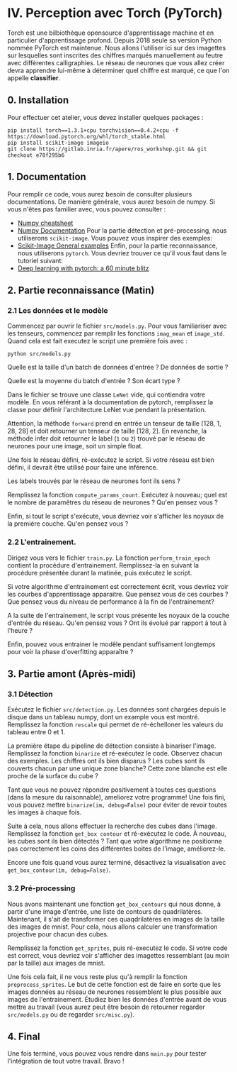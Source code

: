 # IV. Perception avec Torch (PyTorch)

Torch est une bilbiothèque opensource d'apprentissage machine et en particulier d'apprentissage profond. Depuis 2018 seule sa version Python nommée PyTorch est maintenue. Nous allons l'utiliser ici sur des imagettes sur lesquelles sont inscrites des chiffres marqués manuellement au feutre avec différentes calligraphies. Le réseau de neurones que vous allez créer devra apprendre lui-même à déterminer quel chiffre est marqué, ce que l'on appelle **classifier**. 

## 0. Installation

Pour effectuer cet atelier, vous devez installer quelques packages :
```
pip install torch==1.3.1+cpu torchvision==0.4.2+cpu -f https://download.pytorch.org/whl/torch_stable.html
pip install scikit-image imageio
git clone https://gitlab.inria.fr/apere/ros_workshop.git && git checkout e78f295b6
```

## 1. Documentation

Pour remplir ce code, vous aurez besoin de consulter plusieurs documentations. De manière générale, vous aurez besoin de numpy. Si vous n'êtes pas familier avec, vous pouvez consulter :
+ [Numpy cheatsheet](https://s3.amazonaws.com/assets.datacamp.com/blog_assets/Numpy_Python_Cheat_Sheet.pdf)
+ [Numpy Documentation](https://numpy.org/devdocs/user/quickstart.html)
Pour la partie détection et pré-processing, nous utiliserons `scikit-image`. Vous pouvez vous inspirer des exemples:
+ [Scikit-Image General examples](https://scikit-image.org/docs/stable/auto_examples/)
Enfin, pour la partie reconnaissance, nous utiliserons `pytorch`. Vous devriez trouver ce qu'il vous faut dans le tutoriel suivant:
+ [Deep learning with pytorch: a 60 minute blitz](https://pytorch.org/tutorials/beginner/deep_learning_60min_blitz.html)

## 2. Partie reconnaissance (Matin)

### 2.1 Les données et le modèle

Commencez par ouvrir le fichier `src/models.py`. Pour vous familiariser avec les tenseurs, commencez par remplir les fonctions `imag_mean` et `image_std`. Quand cela est fait executez le script une première fois avec :
```
python src/models.py
```

Quelle est la taille d'un batch de données d'entrée ? De données de sortie ? 

Quelle est la moyenne du batch d'entrée ? Son écart type ? 

Dans le fichier se trouve une classe `LeNet` vide, qui contiendra votre modèle. En vous référant à la documentation de pytorch, remplissez la classe pour définir l'architecture LeNet vue pendant la présentation.

Attention, la méthode `forward` prend en entrée un tenseur de taille [128, 1, 28, 28] et doit retourner un tenseur de taille [128, 2]. En revanche, la méthode infer doit retourner le label (`1` ou `2`) trouvé par le réseau de neurones pour une image, soit un simple float.

Une fois le réseau défini, ré-exécutez le script. Si votre réseau est bien défini, il devrait être utilisé pour faire une inférence. 

Les labels trouvés par le réseau de neurones font ils sens ? 

Remplissez la fonction `compute_params_count`. Exécutez à nouveau; quel est le nombre de paramêtres du réseau de neurones ? Qu'en pensez vous ? 

Enfin, si tout le script s'exécute, vous devriez voir s'afficher les noyaux de la première couche. Qu'en pensez vous ? 

### 2.2 L'entrainement.

Dirigez vous vers le fichier `train.py`. La fonction `perform_train_epoch` contient la procédure d'entrainement. Remplissez-la en suivant la procédure présentée durant la matinée, puis exécutez le script. 

Si votre algorithme d'entrainement est correctement écrit, vous devriez voir les courbes d'apprentissage apparaitre. Que pensez vous de ces courbes ? Que pensez vous du niveau de performance à la fin de l'entrainement? 

A la suite de l'entrainement, le script vous présente les noyaux de la couche d'entrée du réseau. Qu'en pensez vous ? Ont ils évolué par rapport à tout à l'heure ? 

Enfin, pouvez vous entrainer le modêle pendant suffisament longtemps pour voir la phase d'overfitting apparaître ? 

## 3. Partie amont (Après-midi)

### 3.1 Détection

Exécutez le fichier `src/detection.py`.  Les données sont chargées depuis le disque dans un tableau numpy, dont un example vous est montré. Remplissez la fonction `rescale` qui permet de ré-échelloner les valeurs du tableau entre 0 et 1.

La première étape du pipeline de détection consiste à binariser l'image. Remplissez la fonction `binarize` et ré-exécutez le code. Observez chacun des exemples. Les chiffres ont ils bien disparus ? Les cubes sont ils couverts chacun par une unique zone blanche? Cette zone blanche est elle proche de la surface du cube ? 

Tant que vous ne pouvez répondre positivement à toutes ces questions (dans la mesure du raisonnable), ameliorez votre programme! Une fois fini, vous pouvez mettre `binarize(im, debug=False)` pour éviter de revoir toutes les images à chaque fois.

Suite à cela, nous allons effectuer la recherche des cubes dans l'image. Remplissez la fonction `get_box contour` et ré-exécutez le code. À nouveau, les cubes sont ils bien détectés ? Tant que votre algorithme ne positionne pas correctement les coins des différentes boites de l'image, améliorez-le.

Encore une fois quand vous aurez terminé, désactivez la visualisation avec `get_box_contour(im, debug=False)`.

### 3.2 Pré-processing

Nous avons maintenant une fonction `get_box_contours` qui nous donne, à partir d'une image d'entrée, une liste de contours de quadrilatères. Maintenant, il s'ait de transformer ces quaqdrilatères en images de la taille des images de mnist. Pour cela, nous allons calculer une transformation projective pour chacun des cubes. 

Remplissez la fonction `get_sprites`, puis ré-executez le code. Si votre code est correct, vous devriez voir s'afficher des imagettes ressemblant (au moin par la taille) aux images de mnist.

Une fois cela fait, il ne vous reste plus qu'à remplir la fonction `preprocess_sprites`. Le but de cette fonction est de faire en sorte que les images données au réseau de neurones ressemblent le plus possible aux images de l'entrainement. Étudiez bien les données d'entrée avant de vous mettre au travail (vous aurez peut être besoin de retourner regarder `src/models.py` ou de regarder `src/misc.py`).


## 4. Final

Une fois terminé, vous pouvez vous rendre dans `main.py` pour tester l'intégration de tout votre travail. Bravo !